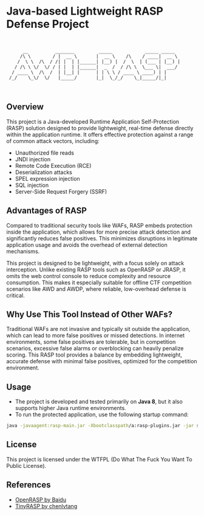 # Java-based Lightweight RASP Defense Project

```


      __          _______         _____            _____ _____  
     /\ \        / |  __ \       |  __ \    /\    / ____|  __ \ 
    /  \ \  /\  / /| |  | |______| |__) |  /  \  | (___ | |__) |
   / /\ \ \/  \/ / | |  | |______|  _  /  / /\ \  \___ \|  ___/ 
  / ____ \  /\  /  | |__| |      | | \ \ / ____ \ ____) | |     
 /_/    \_\/  \/   |_____/       |_|  \_/_/    \_|_____/|_|     
                                                                
                                                                

```

## Overview

This project is a Java-developed Runtime Application Self-Protection (RASP) solution designed to provide lightweight, real-time defense directly within the application runtime. It offers effective protection against a range of common attack vectors, including:

- Unauthorized file reads
- JNDI injection
- Remote Code Execution (RCE)
- Deserialization attacks
- SPEL expression injection
- SQL injection
- Server-Side Request Forgery (SSRF)

## Advantages of RASP

Compared to traditional security tools like WAFs, RASP embeds protection inside the application, which allows for more precise attack detection and significantly reduces false positives. This minimizes disruptions in legitimate application usage and avoids the overhead of external detection mechanisms.

This project is designed to be lightweight, with a focus solely on attack interception. Unlike existing RASP tools such as OpenRASP or JRASP, it omits the web control console to reduce complexity and resource consumption. This makes it especially suitable for offline CTF competition scenarios like AWD and AWDP, where reliable, low-overhead defense is critical.

## Why Use This Tool Instead of Other WAFs?

Traditional WAFs are not invasive and typically sit outside the application, which can lead to more false positives or missed detections. In internet environments, some false positives are tolerable, but in competition scenarios, excessive false alarms or overblocking can heavily penalize scoring. This RASP tool provides a balance by embedding lightweight, accurate defense with minimal false positives, optimized for the competition environment.

## Usage

- The project is developed and tested primarily on **Java 8**, but it also supports higher Java runtime environments.
- To run the protected application, use the following startup command:

```bash
java -javaagent:rasp-main.jar -Xbootclasspath/a:rasp-plugins.jar -jar shiro-login-demo-1.0.0.jar
```

## License

This project is licensed under the WTFPL (Do What The Fuck You Want To Public License).

## References

- [OpenRASP by Baidu](https://github.com/baidu/openrasp)
- [TinyRASP by chenlvtang](https://github.com/chenlvtang/TinyRASP)
